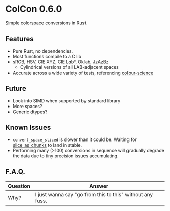 # ColCon 0.6.0
Simple colorspace conversions in Rust.

## Features
  * Pure Rust, no dependencies.
  * Most functions compile to a C lib
  * sRGB, HSV, CIE XYZ, CIE L*a*b*, Oklab, JzAzBz
    + Cylindrical versions of all LAB-adjacent spaces
  * Accurate across a wide variety of tests, referencing [colour-science](https://github.com/colour-science/colour)

## Future
  * Look into SIMD when supported by standard library
  * More spaces?
  * Generic dtypes?

## Known Issues
  * `convert_space_sliced` is slower than it could be. Waiting for [slice_as_chunks](https://github.com/rust-lang/rust/issues/74985) to land in stable.
  * Performing many (>100) conversions in sequence will gradually degrade the data due to tiny precision issues accumulating.

## F.A.Q.
Question|Answer
---|---
Why?|I just wanna say "go from this to this" without any fuss.
